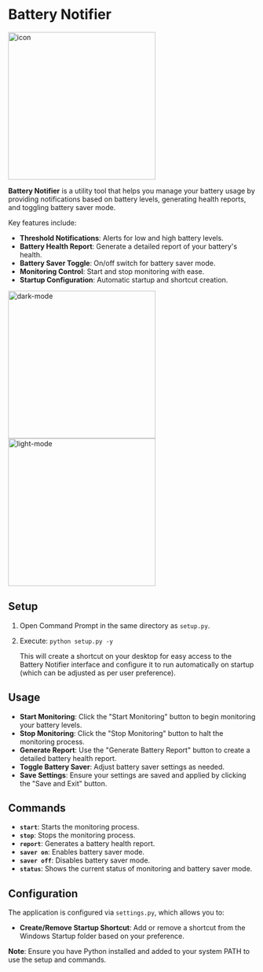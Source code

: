 # Battery Notifier


<img src="https://github.com/user-attachments/assets/98239ab1-1172-4a70-b703-ca9374c11da9" alt="icon" width="300"/>


**Battery Notifier** is a utility tool that helps you manage your battery usage by providing notifications based on battery levels, generating health reports, and toggling battery saver mode.


Key features include:

- **Threshold Notifications**: Alerts for low and high battery levels.
- **Battery Health Report**: Generate a detailed report of your battery's health.
- **Battery Saver Toggle**: On/off switch for battery saver mode.
- **Monitoring Control**: Start and stop monitoring with ease.
- **Startup Configuration**: Automatic startup and shortcut creation.

<img src="https://github.com/user-attachments/assets/c1f1c039-3278-425e-9304-4887407f5a45" alt="dark-mode" width="300"/>
<img src="https://github.com/user-attachments/assets/aecda160-3527-47ac-bcbb-2402d5a26219" alt="light-mode" width="300"/>

## Setup

1. Open Command Prompt in the same directory as `setup.py`.
2. Execute: `python setup.py -y`

   This will create a shortcut on your desktop for easy access to the Battery Notifier interface and configure it to run automatically on startup (which can be adjusted as per user preference).

## Usage

- **Start Monitoring**: Click the "Start Monitoring" button to begin monitoring your battery levels.
- **Stop Monitoring**: Click the "Stop Monitoring" button to halt the monitoring process.
- **Generate Report**: Use the "Generate Battery Report" button to create a detailed battery health report.
- **Toggle Battery Saver**: Adjust battery saver settings as needed.
- **Save Settings**: Ensure your settings are saved and applied by clicking the "Save and Exit" button.

## Commands

- **`start`**: Starts the monitoring process.
- **`stop`**: Stops the monitoring process.
- **`report`**: Generates a battery health report.
- **`saver on`**: Enables battery saver mode.
- **`saver off`**: Disables battery saver mode.
- **`status`**: Shows the current status of monitoring and battery saver mode.

## Configuration

The application is configured via `settings.py`, which allows you to:

- **Create/Remove Startup Shortcut**: Add or remove a shortcut from the Windows Startup folder based on your preference.

**Note**: Ensure you have Python installed and added to your system PATH to use the setup and commands.
